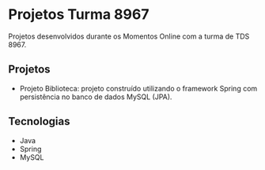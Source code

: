 # Projetos Turma 8967
Projetos desenvolvidos durante os Momentos Online com a turma de TDS 8967.

## Projetos
- Projeto Biblioteca: projeto construído utilizando o framework Spring com persistência no banco de dados MySQL (JPA).

## Tecnologias
- Java
- Spring
- MySQL
